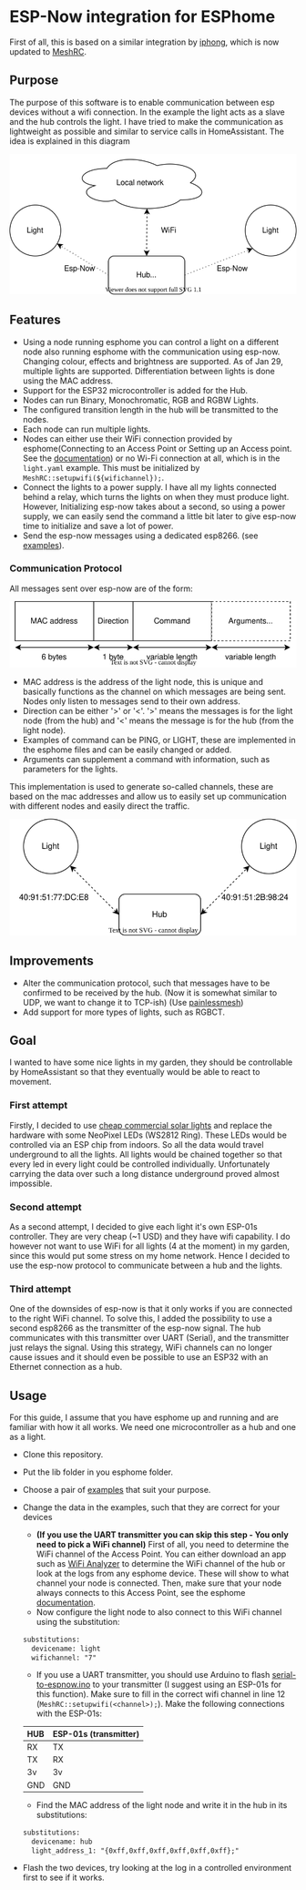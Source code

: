 # ESP-Now integration for ESPhome
First of all, this is based on a similar integration by [iphong](https://github.com/iphong/esphome-espnow), which is now updated to [MeshRC](https://github.com/iphong/lib-esp-rc). 
## Purpose
The purpose of this software is to enable communication between esp devices without a wifi connection. In the example the light acts as a slave and the hub controls the light. I have tried to make the communication as lightweight as possible and similar to service calls in HomeAssistant. The idea is explained in this diagram 

![Communication diagram](./img/Dataflow_example.svg)

## Features
- Using a node running esphome you can control a light on a different node also running esphome with the communication using esp-now. Changing colour, effects and brightness are supported. As of Jan 29, multiple lights are supported. Differentiation between lights is done using the MAC address.
- Support for the ESP32 microcontroller is added for the Hub.
- Nodes can run Binary, Monochromatic, RGB and RGBW Lights.
- The configured transition length in the hub will be transmitted to the nodes.
- Each node can run multiple lights.
- Nodes can either use their WiFi connection provided by esphome(Connecting to an Access Point or Setting up an Access point. See the [documentation](https://esphome.io/components/wifi.html)) or no Wi-Fi connection at all, which is in the ```light.yaml``` example. This must be initialized by ```MeshRC::setupwifi(${wifichannel});```.
- Connect the lights to a power supply. I have all my lights connected behind a relay, which turns the lights on when they must produce light. However, Initializing esp-now takes about a second, so using a power supply, we can easily send the command a little bit later to give esp-now time to initialize and save a lot of power.
- Send the esp-now messages using a dedicated esp8266. (see [examples](examples)).

### Communication Protocol
All messages sent over esp-now are of the form:

![Data frame](./img/Data_frame.svg)

- MAC address is the address of the light node, this is unique and basically functions as the channel on which messages are being sent. Nodes only listen to messages send to their own address.
- Direction can be either '>' or '<'. '>' means the messages is for the light node (from the hub) and '<' means the message is for the hub (from the light node).
- Examples of command can be PING, or LIGHT, these are implemented in the esphome files and can be easily changed or added.
- Arguments can supplement a command with information, such as parameters for the lights.

This implementation is used to generate so-called channels, these are based on the mac addresses and allow us to easily set up communication with different nodes and easily direct the traffic.

![Communication diagram](./img/Communication_example.svg)

## Improvements
- Alter the communication protocol, such that messages have to be confirmed to be received by the hub. (Now it is somewhat similar to UDP, we want to change it to TCP-ish) (Use [painlessmesh](https://gitlab.com/painlessMesh/painlessMesh))
- Add support for more types of lights, such as RGBCT.

## Goal
I wanted to have some nice lights in my garden, they should be controllable by HomeAssistant so that they eventually would be able to react to movement.

### First attempt
Firstly, I decided to use [cheap commercial solar lights](https://offers.kd2.org/en/gb/lidl/pFpK/) and replace the hardware with some NeoPixel LEDs (WS2812 Ring). These LEDs would be controlled via an ESP chip from indoors. So all the data would travel underground to all the lights. All lights would be chained together so that every led in every light could be controlled individually. Unfortunately carrying the data over such a long distance underground proved almost impossible.

### Second attempt
As a second attempt, I decided to give each light it's own ESP-01s controller. They are very cheap (~1 USD) and they have wifi capability. I do however not want to use WiFi for all lights (4 at the moment) in my garden, since this would put some stress on my home network. Hence I decided to use the esp-now protocol to communicate between a hub and the lights.

### Third attempt
One of the downsides of esp-now is that it only works if you are connected to the right WiFi channel. To solve this, I added the possibility to use a second esp8266 as the transmitter of the esp-now signal. The hub communicates with this transmitter over UART (Serial), and the transmitter just relays the signal. Using this strategy, WiFi channels can no longer cause issues and it should even be possible to use an ESP32 with an Ethernet connection as a hub.

## Usage
For this guide, I assume that you have esphome up and running and are familiar with how it all works. We need one microcontroller as a hub and one as a light.
- Clone this repository.
- Put the lib folder in you esphome folder.
- Choose a pair of [examples](./examples/) that suit your purpose.
- Change the data in the examples, such that they are correct for your devices
  - __(If you use the UART transmitter you can skip this step - You only need to pick a WiFi channel)__ First of all, you need to determine the WiFi channel of the Access Point. You can either download an app such as [WiFi Analyzer](https://play.google.com/store/apps/details?id=com.farproc.wifi.analyzer&hl=nl&gl=US) to determine the WiFi channel of the hub or look at the logs from any esphome device. These will show to what channel your node is connected. Then, make sure that your node always connects to this Access Point, see the esphome [documentation](https://esphome.io/components/wifi.html#connecting-to-multiple-networks).
  - Now configure the light node to also connect to this WiFi channel using the substitution:
  ```
  substitutions:
    devicename: light
    wifichannel: "7"
  ```
  - If you use a UART transmitter, you should use Arduino to flash [serial-to-espnow.ino](serial-to-espnow/serial-to-espnow.ino) to your transmitter (I suggest using an ESP-01s for this function). Make sure to fill in the correct wifi channel in line 12 (`MeshRC::setupwifi(<channel>);`). Make the following connections with the ESP-01s:
  
  | **HUB** | **ESP-01s (transmitter)** |
  |---------|---------------------------|
  | RX      | TX                        |
  | TX      | RX                        |
  | 3v      | 3v                        |
  | GND     | GND                       |
  - Find the MAC address of the light node and write it in the hub in its substitutions:
  ```
  substitutions:
    devicename: hub
    light_address_1: "{0xff,0xff,0xff,0xff,0xff,0xff};"
  ```
- Flash the two devices, try looking at the log in a controlled environment first to see if it works.
